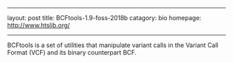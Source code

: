 ---
layout: post
title: BCFtools-1.9-foss-2018b
catagory: bio
homepage: http://www.htslib.org/
___
BCFtools is a set of utilities that manipulate variant calls in the Variant Call Format (VCF) and its binary counterpart BCF.
